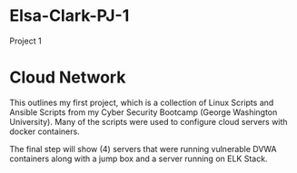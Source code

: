 # Elsa-Clark-PJ-1
Project 1 

# Cloud Network  


This outlines my first project, which is a collection of Linux Scripts and Ansible Scripts from my Cyber Security Bootcamp (George Washington University). 
Many of the scripts were used to configure cloud servers with docker containers. 

The final step will show (4) servers that were running vulnerable DVWA containers along with a jump box and a server running on ELK Stack.           



